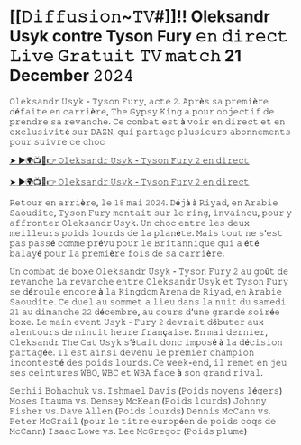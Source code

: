 <h1>[[𝙳𝚒𝚏𝚏𝚞𝚜𝚒𝚘𝚗~𝚃𝚅#]]!! Oleksandr Usyk contre Tyson Fury 𝚎𝚗 𝚍𝚒𝚛𝚎𝚌𝚝 𝙻𝚒𝚟𝚎 𝙶𝚛𝚊𝚝𝚞𝚒𝚝 𝚃𝚅 𝚖𝚊𝚝𝚌𝚑 21 December 𝟸𝟶𝟸𝟺</h1>

𝙾𝚕𝚎𝚔𝚜𝚊𝚗𝚍𝚛 𝚄𝚜𝚢𝚔 - 𝚃𝚢𝚜𝚘𝚗 𝙵𝚞𝚛𝚢, 𝚊𝚌𝚝𝚎 𝟸. 𝙰𝚙𝚛è𝚜 𝚜𝚊 𝚙𝚛𝚎𝚖𝚒è𝚛𝚎 𝚍é𝚏𝚊𝚒𝚝𝚎 𝚎𝚗 𝚌𝚊𝚛𝚛𝚒è𝚛𝚎, 𝚃𝚑𝚎 𝙶𝚢𝚙𝚜𝚢 𝙺𝚒𝚗𝚐 𝚊 𝚙𝚘𝚞𝚛 𝚘𝚋𝚓𝚎𝚌𝚝𝚒𝚏 𝚍𝚎 𝚙𝚛𝚎𝚗𝚍𝚛𝚎 𝚜𝚊 𝚛𝚎𝚟𝚊𝚗𝚌𝚑𝚎. 𝙲𝚎 𝚌𝚘𝚖𝚋𝚊𝚝 𝚎𝚜𝚝 à 𝚟𝚘𝚒𝚛 𝚎𝚗 𝚍𝚒𝚛𝚎𝚌𝚝 𝚎𝚝 𝚎𝚗 𝚎𝚡𝚌𝚕𝚞𝚜𝚒𝚟𝚒𝚝é 𝚜𝚞𝚛 𝙳𝙰𝚉𝙽, 𝚚𝚞𝚒 𝚙𝚊𝚛𝚝𝚊𝚐𝚎 𝚙𝚕𝚞𝚜𝚒𝚎𝚞𝚛𝚜 𝚊𝚋𝚘𝚗𝚗𝚎𝚖𝚎𝚗𝚝𝚜 𝚙𝚘𝚞𝚛 𝚜𝚞𝚒𝚟𝚛𝚎 𝚌𝚎 𝚌𝚑𝚘𝚌

[➤ ►🌍📺📱👉 𝙾𝚕𝚎𝚔𝚜𝚊𝚗𝚍𝚛 𝚄𝚜𝚢𝚔 - 𝚃𝚢𝚜𝚘𝚗 𝙵𝚞𝚛𝚢 𝟸 𝚎𝚗 𝚍𝚒𝚛𝚎𝚌𝚝](https://t.co/o88nIGoYU5)

[➤ ►🌍📺📱👉 𝙾𝚕𝚎𝚔𝚜𝚊𝚗𝚍𝚛 𝚄𝚜𝚢𝚔 - 𝚃𝚢𝚜𝚘𝚗 𝙵𝚞𝚛𝚢 𝟸 𝚎𝚗 𝚍𝚒𝚛𝚎𝚌𝚝](https://t.co/o88nIGoYU5)

𝚁𝚎𝚝𝚘𝚞𝚛 𝚎𝚗 𝚊𝚛𝚛𝚒è𝚛𝚎, 𝚕𝚎 𝟷𝟾 𝚖𝚊𝚒 𝟸𝟶𝟸𝟺. 𝙳é𝚓à à 𝚁𝚒𝚢𝚊𝚍, 𝚎𝚗 𝙰𝚛𝚊𝚋𝚒𝚎 𝚂𝚊𝚘𝚞𝚍𝚒𝚝𝚎, 𝚃𝚢𝚜𝚘𝚗 𝙵𝚞𝚛𝚢 𝚖𝚘𝚗𝚝𝚊𝚒𝚝 𝚜𝚞𝚛 𝚕𝚎 𝚛𝚒𝚗𝚐, 𝚒𝚗𝚟𝚊𝚒𝚗𝚌𝚞, 𝚙𝚘𝚞𝚛 𝚢 𝚊𝚏𝚏𝚛𝚘𝚗𝚝𝚎𝚛 𝙾𝚕𝚎𝚔𝚜𝚊𝚗𝚍𝚛 𝚄𝚜𝚢𝚔. 𝚄𝚗 𝚌𝚑𝚘𝚌 𝚎𝚗𝚝𝚛𝚎 𝚕𝚎𝚜 𝚍𝚎𝚞𝚡 𝚖𝚎𝚒𝚕𝚕𝚎𝚞𝚛𝚜 𝚙𝚘𝚒𝚍𝚜 𝚕𝚘𝚞𝚛𝚍𝚜 𝚍𝚎 𝚕𝚊 𝚙𝚕𝚊𝚗è𝚝𝚎. 𝙼𝚊𝚒𝚜 𝚝𝚘𝚞𝚝 𝚗𝚎 𝚜’𝚎𝚜𝚝 𝚙𝚊𝚜 𝚙𝚊𝚜𝚜é 𝚌𝚘𝚖𝚖𝚎 𝚙𝚛é𝚟𝚞 𝚙𝚘𝚞𝚛 𝚕𝚎 𝙱𝚛𝚒𝚝𝚊𝚗𝚗𝚒𝚚𝚞𝚎 𝚚𝚞𝚒 𝚊 é𝚝é 𝚋𝚊𝚕𝚊𝚢é 𝚙𝚘𝚞𝚛 𝚕𝚊 𝚙𝚛𝚎𝚖𝚒è𝚛𝚎 𝚏𝚘𝚒𝚜 𝚍𝚎 𝚜𝚊 𝚌𝚊𝚛𝚛𝚒è𝚛𝚎.

𝚄𝚗 𝚌𝚘𝚖𝚋𝚊𝚝 𝚍𝚎 𝚋𝚘𝚡𝚎 𝙾𝚕𝚎𝚔𝚜𝚊𝚗𝚍𝚛 𝚄𝚜𝚢𝚔 - 𝚃𝚢𝚜𝚘𝚗 𝙵𝚞𝚛𝚢 𝟸 𝚊𝚞 𝚐𝚘û𝚝 𝚍𝚎 𝚛𝚎𝚟𝚊𝚗𝚌𝚑𝚎
𝙻𝚊 𝚛𝚎𝚟𝚊𝚗𝚌𝚑𝚎 𝚎𝚗𝚝𝚛𝚎 𝙾𝚕𝚎𝚔𝚜𝚊𝚗𝚍𝚛 𝚄𝚜𝚢𝚔 𝚎𝚝 𝚃𝚢𝚜𝚘𝚗 𝙵𝚞𝚛𝚢 𝚜𝚎 𝚍é𝚛𝚘𝚞𝚕𝚎 𝚎𝚗𝚌𝚘𝚛𝚎 à 𝚕𝚊 𝙺𝚒𝚗𝚐𝚍𝚘𝚖 𝙰𝚛𝚎𝚗𝚊 𝚍𝚎 𝚁𝚒𝚢𝚊𝚍, 𝚎𝚗 𝙰𝚛𝚊𝚋𝚒𝚎 𝚂𝚊𝚘𝚞𝚍𝚒𝚝𝚎. 𝙲𝚎 𝚍𝚞𝚎𝚕 𝚊𝚞 𝚜𝚘𝚖𝚖𝚎𝚝 𝚊 𝚕𝚒𝚎𝚞 𝚍𝚊𝚗𝚜 𝚕𝚊 𝚗𝚞𝚒𝚝 𝚍𝚞 𝚜𝚊𝚖𝚎𝚍𝚒 𝟸𝟷 𝚊𝚞 𝚍𝚒𝚖𝚊𝚗𝚌𝚑𝚎 𝟸𝟸 𝚍é𝚌𝚎𝚖𝚋𝚛𝚎, 𝚊𝚞 𝚌𝚘𝚞𝚛𝚜 𝚍’𝚞𝚗𝚎 𝚐𝚛𝚊𝚗𝚍𝚎 𝚜𝚘𝚒𝚛é𝚎 𝚋𝚘𝚡𝚎. 𝙻𝚎 𝚖𝚊𝚒𝚗 𝚎𝚟𝚎𝚗𝚝 𝚄𝚜𝚢𝚔 - 𝙵𝚞𝚛𝚢 𝟸 𝚍𝚎𝚟𝚛𝚊𝚒𝚝 𝚍é𝚋𝚞𝚝𝚎𝚛 𝚊𝚞𝚡 𝚊𝚕𝚎𝚗𝚝𝚘𝚞𝚛𝚜 𝚍𝚎 𝚖𝚒𝚗𝚞𝚒𝚝 𝚑𝚎𝚞𝚛𝚎 𝚏𝚛𝚊𝚗ç𝚊𝚒𝚜𝚎. 𝙴𝚗 𝚖𝚊𝚒 𝚍𝚎𝚛𝚗𝚒𝚎𝚛, 𝙾𝚕𝚎𝚔𝚜𝚊𝚗𝚍𝚛 𝚃𝚑𝚎 𝙲𝚊𝚝 𝚄𝚜𝚢𝚔 𝚜’é𝚝𝚊𝚒𝚝 𝚍𝚘𝚗𝚌 𝚒𝚖𝚙𝚘𝚜é à 𝚕𝚊 𝚍é𝚌𝚒𝚜𝚒𝚘𝚗 𝚙𝚊𝚛𝚝𝚊𝚐é𝚎. 𝙸𝚕 𝚎𝚜𝚝 𝚊𝚒𝚗𝚜𝚒 𝚍𝚎𝚟𝚎𝚗𝚞 𝚕𝚎 𝚙𝚛𝚎𝚖𝚒𝚎𝚛 𝚌𝚑𝚊𝚖𝚙𝚒𝚘𝚗 𝚒𝚗𝚌𝚘𝚗𝚝𝚎𝚜𝚝é 𝚍𝚎𝚜 𝚙𝚘𝚒𝚍𝚜 𝚕𝚘𝚞𝚛𝚍𝚜. 𝙲𝚎 𝚠𝚎𝚎𝚔-𝚎𝚗𝚍, 𝚒𝚕 𝚛𝚎𝚖𝚎𝚝 𝚎𝚗 𝚓𝚎𝚞 𝚜𝚎𝚜 𝚌𝚎𝚒𝚗𝚝𝚞𝚛𝚎𝚜 𝚆𝙱𝙾, 𝚆𝙱𝙲 𝚎𝚝 𝚆𝙱𝙰 𝚏𝚊𝚌𝚎 à 𝚜𝚘𝚗 𝚐𝚛𝚊𝚗𝚍 𝚛𝚒𝚟𝚊𝚕.

𝚂𝚎𝚛𝚑𝚒𝚒 𝙱𝚘𝚑𝚊𝚌𝚑𝚞𝚔 𝚟𝚜. 𝙸𝚜𝚑𝚖𝚊𝚎𝚕 𝙳𝚊𝚟𝚒𝚜 (𝙿𝚘𝚒𝚍𝚜 𝚖𝚘𝚢𝚎𝚗𝚜 𝚕é𝚐𝚎𝚛𝚜)
𝙼𝚘𝚜𝚎𝚜 𝙸𝚝𝚊𝚞𝚖𝚊 𝚟𝚜. 𝙳𝚎𝚖𝚜𝚎𝚢 𝙼𝚌𝙺𝚎𝚊𝚗 (𝙿𝚘𝚒𝚍𝚜 𝚕𝚘𝚞𝚛𝚍𝚜)
𝙹𝚘𝚑𝚗𝚗𝚢 𝙵𝚒𝚜𝚑𝚎𝚛 𝚟𝚜. 𝙳𝚊𝚟𝚎 𝙰𝚕𝚕𝚎𝚗 (𝙿𝚘𝚒𝚍𝚜 𝚕𝚘𝚞𝚛𝚍𝚜)
𝙳𝚎𝚗𝚗𝚒𝚜 𝙼𝚌𝙲𝚊𝚗𝚗 𝚟𝚜. 𝙿𝚎𝚝𝚎𝚛 𝙼𝚌𝙶𝚛𝚊𝚒𝚕 (𝚙𝚘𝚞𝚛 𝚕𝚎 𝚝𝚒𝚝𝚛𝚎 𝚎𝚞𝚛𝚘𝚙é𝚎𝚗 𝚍𝚎 𝚙𝚘𝚒𝚍𝚜 𝚌𝚘𝚚𝚜 𝚍𝚎 𝙼𝚌𝙲𝚊𝚗𝚗)
𝙸𝚜𝚊𝚊𝚌 𝙻𝚘𝚠𝚎 𝚟𝚜. 𝙻𝚎𝚎 𝙼𝚌𝙶𝚛𝚎𝚐𝚘𝚛 (𝙿𝚘𝚒𝚍𝚜 𝚙𝚕𝚞𝚖𝚎)
